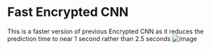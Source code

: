 # Fast Encrypted CNN
This is a faster version of previous Encrypted CNN as it reduces the prediction time to near 1 second rather than 2.5 seconds
![image](https://user-images.githubusercontent.com/21517793/168408381-e1c2faf4-ef5d-4118-8de5-b4f9233b04c4.png)

